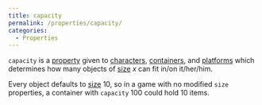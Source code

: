 ```yaml
---
title: capacity
permalink: /properties/capacity/
categories: 
  - Properties
---
```


`capacity` is a [property](/properties/) given to
[characters](/characters/),
[containers](/basics/containers-and-platforms/), and
[platforms](/basics/containers-and-platforms/) which determines how many objects of
[size](/properties/size/) *x* can fit in/on it/her/him.

Every object defaults to [size](/properties/size/) 10, so in a game with
no modified `size` properties, a container with `capacity` 100 could
hold 10 items.
